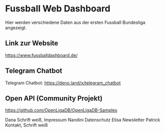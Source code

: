 # Fussball Web Dashboard #
Hier werden verschiedene Daten aus der ersten Fussball Bundesliga angezeigt.


## Link zur Website ##
https://www.fussballdashboard.de/

## Telegram Chatbot ##
Telegram Chatbot: https://deno.land/x/telegram_chatbot

## Open API (Community Projekt) ##
https://github.com/OpenLigaDB/OpenLigaDB-Samples


Dana Schrift weiß, Impressum
Nandini Datenschutz
Elisa Newsletter
Patrick Kontakt, Schrift weiß

